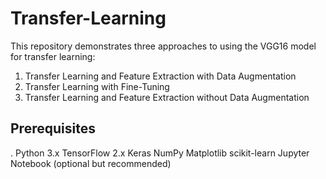 # Transfer-Learning

This repository demonstrates three approaches to using the VGG16 model for transfer learning:

1. Transfer Learning and Feature Extraction with Data Augmentation
2. Transfer Learning with Fine-Tuning
3. Transfer Learning and Feature Extraction without Data Augmentation

## Prerequisites
. Python 3.x
TensorFlow 2.x
Keras
NumPy
Matplotlib
scikit-learn
Jupyter Notebook (optional but recommended)
